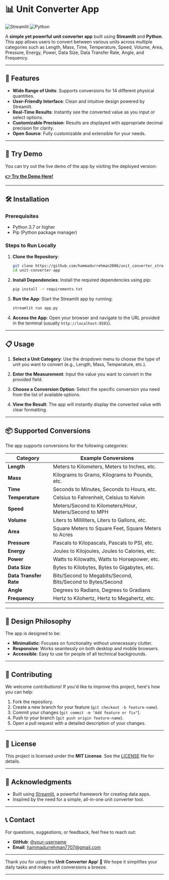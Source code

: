 
# 📊 Unit Converter App

![Streamlit](https://img.shields.io/badge/Streamlit-FF4B4B?style=for-the-badge&logo=streamlit&logoColor=white) ![Python](https://img.shields.io/badge/Python-3776AB?style=for-the-badge&logo=python&logoColor=white)

A **simple yet powerful unit converter app** built using **Streamlit** and **Python**. This app allows users to convert between various units across multiple categories such as Length, Mass, Time, Temperature, Speed, Volume, Area, Pressure, Energy, Power, Data Size, Data Transfer Rate, Angle, and Frequency.

---

## 🌟 Features

- **Wide Range of Units**: Supports conversions for 14 different physical quantities.
- **User-Friendly Interface**: Clean and intuitive design powered by Streamlit.
- **Real-Time Results**: Instantly see the converted value as you input or select options.
- **Customizable Precision**: Results are displayed with appropriate decimal precision for clarity.
- **Open Source**: Fully customizable and extensible for your needs.

---

## 🚀 Try Demo

You can try out the live demo of the app by visiting the deployed version:

[**👉 Try the Demo Here!**](https://convert-units.streamlit.app)

---

## 🛠️ Installation

### Prerequisites
- Python 3.7 or higher
- Pip (Python package manager)

### Steps to Run Locally

1. **Clone the Repository**:
   ```bash
   git clone https://github.com/hammadurrehman2006/unit_converter_streamlit.git
   cd unit-converter-app
   ```

2. **Install Dependencies**:
   Install the required dependencies using pip:
   ```bash
   pip install -r requirements.txt
   ```

3. **Run the App**:
   Start the Streamlit app by running:
   ```bash
   streamlit run app.py
   ```

4. **Access the App**:
   Open your browser and navigate to the URL provided in the terminal (usually `http://localhost:8501`).

---

## 📋 Usage

1. **Select a Unit Category**:
   Use the dropdown menu to choose the type of unit you want to convert (e.g., Length, Mass, Temperature, etc.).

2. **Enter the Measurement**:
   Input the value you want to convert in the provided field.

3. **Choose a Conversion Option**:
   Select the specific conversion you need from the list of available options.

4. **View the Result**:
   The app will instantly display the converted value with clear formatting.

---

## 📦 Supported Conversions

The app supports conversions for the following categories:

| Category               | Example Conversions                                   |
|------------------------|-------------------------------------------------------|
| **Length**             | Meters to Kilometers, Meters to Inches, etc.          |
| **Mass**               | Kilograms to Grams, Kilograms to Pounds, etc.         |
| **Time**               | Seconds to Minutes, Seconds to Hours, etc.            |
| **Temperature**        | Celsius to Fahrenheit, Celsius to Kelvin              |
| **Speed**              | Meters/Second to Kilometers/Hour, Meters/Second to MPH|
| **Volume**             | Liters to Milliliters, Liters to Gallons, etc.        |
| **Area**               | Square Meters to Square Feet, Square Meters to Acres  |
| **Pressure**           | Pascals to Kilopascals, Pascals to PSI, etc.          |
| **Energy**             | Joules to Kilojoules, Joules to Calories, etc.        |
| **Power**              | Watts to Kilowatts, Watts to Horsepower, etc.         |
| **Data Size**          | Bytes to Kilobytes, Bytes to Gigabytes, etc.          |
| **Data Transfer Rate** | Bits/Second to Megabits/Second, Bits/Second to Bytes/Second |
| **Angle**              | Degrees to Radians, Degrees to Gradians               |
| **Frequency**          | Hertz to Kilohertz, Hertz to Megahertz, etc.          |

---

## 🎨 Design Philosophy

The app is designed to be:
- **Minimalistic**: Focuses on functionality without unnecessary clutter.
- **Responsive**: Works seamlessly on both desktop and mobile browsers.
- **Accessible**: Easy to use for people of all technical backgrounds.

---

## 🤝 Contributing

We welcome contributions! If you'd like to improve this project, here's how you can help:

1. Fork the repository.
2. Create a new branch for your feature (`git checkout -b feature-name`).
3. Commit your changes (`git commit -m "Add feature or fix"`).
4. Push to your branch (`git push origin feature-name`).
5. Open a pull request with a detailed description of your changes.

---

## 📜 License

This project is licensed under the **MIT License**. See the [LICENSE](LICENSE) file for details.

---

## 🙏 Acknowledgments

- Built using [Streamlit](https://streamlit.io/), a powerful framework for creating data apps.
- Inspired by the need for a simple, all-in-one unit converter tool.

---

## 📞 Contact

For questions, suggestions, or feedback, feel free to reach out:

- **GitHub**: [@your-username](https://github.com/hammadurrehman2006)
- **Email**: hammadurrehman7707@gmail.com

---

Thank you for using the **Unit Converter App**! 🚀 We hope it simplifies your daily tasks and makes unit conversions a breeze.

---

